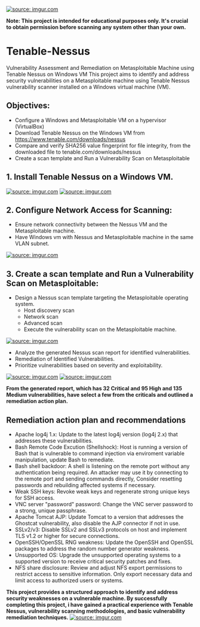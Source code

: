 <a href="https://imgur.com/NuMXYAd"><img src="https://i.imgur.com//NuMXYAd.png" title="source: imgur.com" /></a> 

**Note: This project is intended for educational purposes only. It's crucial to obtain permission before scanning any system other than your own.**

# Tenable-Nessus 
Vulnerability Assessment and Remediation on Metasploitable Machine using Tenable Nessus on Windows VM
This project aims to identify and address security vulnerabilities on a Metasploitable machine using Tenable Nessus vulnerability scanner installed on a Windows virtual machine (VM).

## Objectives:
- Configure a Windows and Metasploitable VM on a hypervisor (VirtualBox)
- Download Tenable Nessus on the Windows VM from  https://www.tenable.com/downloads/nessus
- Compare and verify SHA256 value fingerprint for file integrity, from the downloaded file to tenable.com/downloads/nessus
- Create a scan template and Run a Vulnerability Scan on Metasploitable

## 1. Install Tenable Nessus on a Windows VM.
 <a href="https://imgur.com/KFSPLGu"><img src="https://i.imgur.com//KFSPLGu.png" title="source: imgur.com" /></a>
 <a href="https://imgur.com/Y6baJYz"><img src="https://i.imgur.com//Y6baJYz.png" title="source: imgur.com" /></a>

## 2. Configure Network Access for Scanning:
- Ensure network connectivity between the Nessus VM and the Metasploitable machine.
- Have Windows vm with Nessus and Metasploitable machine in the same VLAN subnet.
  
 <a href="https://imgur.com/A3gxoxZ"><img src="https://i.imgur.com//A3gxoxZ.png" title="source: imgur.com" /></a> 

## 3. Create a scan template and Run a Vulnerability Scan on Metasploitable:
- Design a Nessus scan template targeting the Metasploitable operating system.
  - Host discovery scan
  - Network scan
  - Advanced scan
  - Execute the vulnerability scan on the Metasploitable machine.
  
 <a href="https://imgur.com/fEeYCpl"><img src="https://i.imgur.com//fEeYCpl.png" title="source: imgur.com" /></a> 
 
 - Analyze the generated Nessus scan report for identified vulnerabilities.
 - Remediation of Identified Vulnerabilities.
 - Prioritize vulnerabilities based on severity and exploitability.

 <a href="https://imgur.com/YrH6fae"><img src="https://i.imgur.com//YrH6fae.png" title="source: imgur.com" /></a> 
 <a href="https://imgur.com/HP2yjta"><img src="https://i.imgur.com//HP2yjta.png" title="source: imgur.com" /></a> 

**From the generated report, which has 32 Critical and 95 High and 135 Medium vulnerabilities, have select a few from the criticals and outlined a remediation action plan.**

## Remediation action plan and recommendations
- Apache log4j 1.x: Update to the latest log4j version (log4j 2.x) that addresses these vulnerabilities.
- Bash Remote Code Excution (Shellshock): Host is running a version of Bash that is vulnerable to command injection via enviroment variable manipulation, update Bash to remediate.
- Bash shell backdoor: A shell is listening on the remote port without any authentication being required. An attacker may use it by connecting to the remote port and sending commands 
  directly, Consider resetting passwords and rebuilding affected systems if necessary.
- Weak SSH keys: Revoke weak keys and regenerate strong unique keys for SSH access.
- VNC server "password" password: Change the VNC server password to a strong, unique passphrase.
- Apache Tomcat AJP: Update Tomcat to a version that addresses the Ghostcat vulnerability, also disable the AJP connector if not in use.
- SSLv2/v3: Disable SSLv2 and SSLv3 protocols on host and implement TLS v1.2 or higher for secure connections.
- OpenSSH/OpenSSL RNG weakness: Update the OpenSSH and OpenSSL packages to address the random number generator weakness. 
- Unsupported OS: Upgrade the unsupported operating systems to a supported version to receive critical security patches and fixes. 
- NFS share disclosure: Review and adjust NFS export permissions to restrict access to sensitive information. Only export necessary data and limit access to authorized users or systems.

**This project provides a structured approach to identify and address security weaknesses on a vulnerable machine. By successfully completing this project, i have gained a practical experience with Tenable Nessus, vulnerability scanning methodologies, and basic vulnerability remediation techniques.**
 <a href="https://imgur.com/lR9xxw7"><img src="https://i.imgur.com//lR9xxw7.png" title="source: imgur.com" /></a> 




